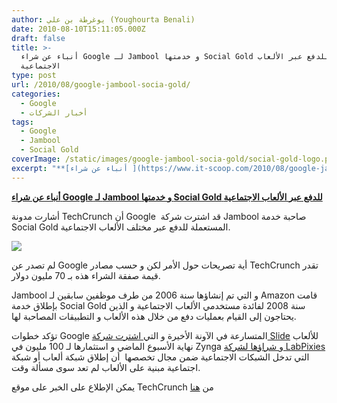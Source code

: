 ```yaml
---
author: يوغرطة بن علي (Youghourta Benali)
date: 2010-08-10T15:11:05.000Z
draft: false
title: >-
  أنباء عن شراء Google لـ Jambool و خدمتها Social Gold للدفع عبر الألعاب
  الاجتماعية  
type: post
url: /2010/08/google-jambool-socia-gold/
categories:
  - Google
  - أخبار الشركات
tags:
  - Google
  - Jambool
  - Social Gold
coverImage: /static/images/google-jambool-socia-gold/social-gold-logo.png
excerpt: "**[أنباء عن شراء ](https://www.it-scoop.com/2010/08/google-jambool-socia-gold)****[Google](https://www.it-scoop.com/2010/08/google-jambool-socia-gold)****[ لـ ](https://www.it-scoop.com/2010/08/google-jambool-socia-gold)****[Jambool](https://www.it-scoop.com/2010/08/google-jambool-socia-gold)****[ و خدمتها ](https://www.it-scoop.com/2010/08/google-jambool-socia-gold)****[Social Gold](https://www.it-scoop.com/2010/08/google-jambool-socia-gold)****[ للدفع عبر الألعاب الاجتماعية](https://www.it-scoop.com/2010/08/google-jambool-socia-gold)**\n\nأشارت مدونة TechCrunch أن Google \_قد اشترت شركة Jambool صاحبة خدمة Social Gold المستعملة للدفع عبر مختلف الألعاب الاجتماعية.\n\n\n\nلم تصدر عن Google أية تصريحات حول الأمر لكن"
---
```

**[أنباء عن شراء ](https://www.it-scoop.com/2010/08/google-jambool-socia-gold)****[Google](https://www.it-scoop.com/2010/08/google-jambool-socia-gold)****[ لـ ](https://www.it-scoop.com/2010/08/google-jambool-socia-gold)****[Jambool](https://www.it-scoop.com/2010/08/google-jambool-socia-gold)****[ و خدمتها ](https://www.it-scoop.com/2010/08/google-jambool-socia-gold)****[Social Gold](https://www.it-scoop.com/2010/08/google-jambool-socia-gold)****[ للدفع عبر الألعاب الاجتماعية](https://www.it-scoop.com/2010/08/google-jambool-socia-gold)**

أشارت مدونة TechCrunch أن Google  قد اشترت شركة Jambool صاحبة خدمة Social Gold المستعملة للدفع عبر مختلف الألعاب الاجتماعية.

![](/static/images/google-jambool-socia-gold/social-gold-logo.png)

لم تصدر عن Google أية تصريحات حول الأمر لكن و حسب مصادر TechCrunch تقدر قيمة صفقة الشراء هذه بـ 70 مليون دولار.

Jambool و التي تم إنشاؤها سنة 2006 من طرف موظفين سابقين لـ Amazon قامت بإطلاق خدمة Social Gold سنة 2008 لفائدة مستخدمي الألعاب الاجتماعية و الذين يحتاجون إلى القيام بعمليات دفع من خلال هذه الألعاب و التطبيقات المصاحبة لها.

تؤكد خطوات Google المتسارعة في الآونة الأخيرة و التي[ اشترت شركة Slide](https://www.it-scoop.com/2010/08/google-slide/) للألعاب نهاية الأسبوع الماضي و استثمارها لـ 100 مليون في Zynga و[ شراؤها لشركة LabPixies](https://www.it-scoop.com/2010/08/google-slide/) التي تدخل الشبكات الاجتماعية ضمن مجال تخصصها  أن إطلاق شبكة ألعاب أو شبكة اجتماعية مبنية على الألعاب لم تعد سوى مسألة وقت.

يمكن الإطلاع على الخبر على موقع TechCrunch من [هنا](http://techcrunch.com/2010/08/09/google-aquires-jambool-social-gold/)
